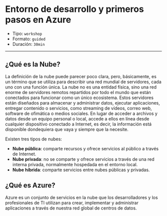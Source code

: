 # Entorno de desarrollo y primeros pasos en Azure

* Tipo: `workshop`
* Formato: `guided`
* Duración: `30min`

***

## ¿Qué es la Nube?

La definición de la nube puede parecer poco clara, pero, básicamente, es un
término que se utiliza para describir una red mundial de servidores, cada uno
con una función única. La nube no es una entidad física, sino una red enorme de
servidores remotos repartidos por todo el mundo que están conectados para
funcionar como un único ecosistema. Estos servidores están diseñados para
almacenar y administrar datos, ejecutar aplicaciones, entregar contenido o
servicios, como streaming de vídeos, correo web, software de ofimática o medios
sociales. En lugar de acceder a archivos y datos desde un equipo personal o
local, accede a ellos en línea desde cualquier dispositivo conectado a Internet,
es decir, la información está disponible dondequiera que vaya y siempre que la
necesite.

Existen tres tipos de nubes:

* **Nube pública**: comparte recursos y ofrece servicios al público a través de
  Internet.
* **Nube privada**: no se comparte y ofrece servicios a través de una red
  interna privada, normalmente hospedada en el entorno local.
* **Nube híbrida**: comparte servicios entre nubes públicas y privadas.

## ¿Qué es Azure?

Azure es un conjunto de servicios en la nube que los desarrolladores y los
profesionales de TI utilizan para crear, implementar y administrar aplicaciones
a través de nuestra red global de centros de datos.
